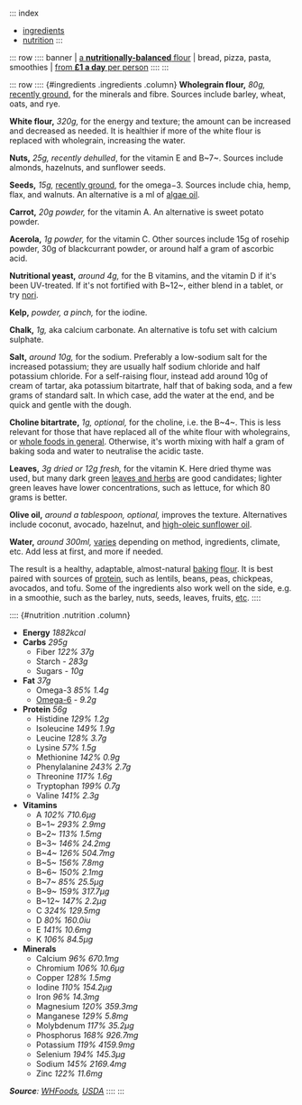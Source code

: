 ::: index
- [ingredients](#ingredients)
- [nutrition](#nutrition)
:::

::: row
:::: banner
| [a **nutritionally-balanced** flour](#ingredients)
| bread, pizza, pasta, smoothies
| [from **£1 a day** per person](/notes/flour-price)
::::
:::

::: row
:::: {#ingredients .ingredients .column}
**Wholegrain flour,** *80g,* [recently ground](/notes/wholegrains),
for the minerals and fibre. Sources include barley, wheat, oats, and rye.

**White flour,** *320g,* for the energy and texture; the amount can be
increased and decreased as needed. It is healthier if more of the white
flour is replaced with wholegrain, increasing the water.

**Nuts,** *25g,* *recently dehulled*, for the vitamin E and B~7~.
Sources include almonds, hazelnuts, and sunflower seeds.

**Seeds,** *15g,* [recently ground](/notes/seed-sensitivity), for the omega−3.
Sources include chia, hemp, flax, and walnuts. An alternative is a ml of
[algae oil](https://en.wikipedia.org/wiki/Seaweed_oil).

**Carrot,** *20g powder,* for the vitamin A. An alternative is sweet
potato powder.

**Acerola,** *1g powder,* for the vitamin C. Other sources include
15g of rosehip powder, 30g of blackcurrant powder, or around half a gram
of ascorbic acid.

**Nutritional yeast,** *around 4g,* for the B vitamins, and the vitamin D
if it's been UV-treated. If it's not fortified with B~12~, either
blend in a tablet, or try [nori](https://pubs.acs.org/doi/10.1021/jf981065c).

**Kelp,** *powder,* *a pinch,* for the iodine.

**Chalk,** *1g,* aka calcium carbonate. An alternative is tofu set with calcium sulphate.

**Salt,** *around 10g,* for the sodium. Preferably a low-sodium salt
for the increased potassium; they are usually half sodium chloride and
half potassium chloride. For a self-raising flour, instead add around 10g
of cream of tartar, aka potassium bitartrate, half that of baking soda, and
a few grams of standard salt. In which case, add the water at the end,
and be quick and gentle with the dough.

**Choline bitartrate,** *1g,* *optional,* for the choline, i.e. the B~4~. This
is less relevant for those that have replaced all of the white flour with wholegrains,
or [whole foods in general](https://web.archive.org/web/20210126120914id_/http://www.whfoods.com/genpage.php?tname=nutrient&dbid=50#foodsources).
Otherwise, it's worth mixing with half a gram of baking soda and water to
neutralise the acidic taste.

**Leaves,** *3g dried or 12g fresh,* for the vitamin K. Here dried thyme
was used, but many dark green [leaves and herbs](/basics) are good candidates;
lighter green leaves have lower concentrations, such as lettuce, for which
80 grams is better.

**Olive oil,** *around a tablespoon,* *optional,* improves the texture. Alternatives
include coconut, avocado, hazelnut, and [high-oleic sunflower oil](https://www.youtube.com/watch?v=7kGnfXXIKZM).

**Water,** *around 300ml,* [varies](https://en.wikipedia.org/wiki/Baker_percentage#Dough_hydration)
depending on method, ingredients, climate, etc. Add less at first, and more
if needed.

The result is a healthy, adaptable, almost-natural
[baking](https://www.manjulaskitchen.com/roti-chapati-flat-indian-bread/)
[flour](http://web.archive.org/web/20170216235835/http://robrhinehart.com/?p=424).
It is best paired with sources of [protein](https://web.archive.org/web/20210304164944id_/http://www.whfoods.com/genpage.php?tname=nutrient&dbid=92),
such as lentils, beans, peas, chickpeas, avocados, and tofu. Some of the ingredients
also work well on the side, e.g. in a smoothie, such as the barley, nuts, seeds,
leaves, fruits, [etc](/basics).
::::

:::: {#nutrition .nutrition .column}
- **Energy** *1882kcal*
- **Carbs** *295g*
	- Fiber *122%* *37g*
	- Starch *-* *283g*
	- Sugars *-* *10g*
- **Fat** *37g*
	- Omega-3 *85%* *1.4g*
	- [Omega-6](https://www.youtube.com/watch?v=7kGnfXXIKZM) *-* *9.2g*
- **Protein** *56g*
	- Histidine *129%* *1.2g*
	- Isoleucine *149%* *1.9g*
	- Leucine *128%* *3.7g*
	- Lysine *57%* *1.5g*
	- Methionine *142%* *0.9g*
	- Phenylalanine *243%* *2.7g*
	- Threonine *117%* *1.6g*
	- Tryptophan *199%* *0.7g*
	- Valine *141%* *2.3g*
- **Vitamins**
	- A *102%* *710.6µg*
	- B~1~ *293%* *2.9mg*
	- B~2~ *113%* *1.5mg*
	- B~3~ *146%* *24.2mg*
	- B~4~ *126%* *504.7mg*
	- B~5~ *156%* *7.8mg*
	- B~6~ *150%* *2.1mg*
	- B~7~ *85%* *25.5µg*
	- B~9~ *159%* *317.7µg*
	- B~12~ *147%* *2.2µg*
	- C *324%* *129.5mg*
	- D *80%* *160.0iu*
	- E *141%* *10.6mg*
	- K *106%* *84.5µg*
- **Minerals**
	- Calcium *96%* *670.1mg*
	- Chromium *106%* *10.6µg*
	- Copper *128%* *1.5mg*
	- Iodine *110%* *154.2µg*
	- Iron *96%* *14.3mg*
	- Magnesium *120%* *359.3mg*
	- Manganese *129%* *5.8mg*
	- Molybdenum *117%* *35.2µg*
	- Phosphorus *168%* *926.7mg*
	- Potassium *119%* *4159.9mg*
	- Selenium *194%* *145.3µg*
	- Sodium *145%* *2169.4mg*
	- Zinc *122%* *11.6mg*

***Source**: [WHFoods](https://www.goodreads.com/en/book/show/173102), [USDA](https://fdc.nal.usda.gov/)*
::::
:::
